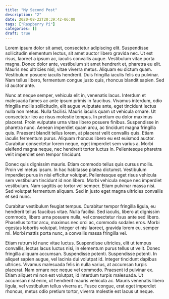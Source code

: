 ```yaml
---
title: "My Second Post"
description: "2"
date: 2020-08-22T20:39:42-06:00
tags: ["Raspberry Pi"]
categories: []
draft: true
---
```


Lorem ipsum dolor sit amet, consectetur adipiscing elit. Suspendisse sollicitudin elementum lectus, sit amet auctor libero gravida nec. Ut est risus, laoreet a ipsum ac, iaculis convallis augue. Vestibulum vitae porta magna. Donec dolor ante, vestibulum sit amet hendrerit et, pharetra eu elit. Mauris nec ultricies nisl, vitae viverra metus. Aliquam eu dictum quam. Vestibulum posuere iaculis hendrerit. Duis fringilla iaculis felis eu pulvinar. Nam tellus libero, fermentum congue justo quis, rhoncus blandit sapien. Sed id auctor ante.

Nunc at neque semper, vehicula elit in, venenatis lacus. Interdum et malesuada fames ac ante ipsum primis in faucibus. Vivamus interdum, odio fringilla mollis sollicitudin, elit augue vulputate ante, eget tincidunt lectus nulla non metus. Nulla facilisi. Mauris iaculis quam ut vehicula ornare. Ut consectetur leo ac risus molestie tempus. In pretium eu dolor maximus placerat. Proin vulputate urna vitae libero posuere finibus. Suspendisse in pharetra nunc. Aenean imperdiet quam arcu, ac tincidunt magna fringilla quis. Praesent blandit tellus lorem, at placerat velit convallis quis. Etiam iaculis fermentum purus. Aliquam rhoncus libero eu est euismod auctor. Curabitur consectetur lorem neque, eget imperdiet sem varius a. Morbi eleifend magna neque, nec hendrerit tortor luctus in. Pellentesque pharetra velit imperdiet sem tempor tincidunt.

Donec quis dignissim mauris. Etiam commodo tellus quis cursus mollis. Proin vel metus ipsum. In hac habitasse platea dictumst. Vestibulum imperdiet purus in nisi efficitur volutpat. Pellentesque eget risus vehicula sem vestibulum tincidunt id non libero. Morbi vehicula neque nec imperdiet vestibulum. Nam sagittis ac tortor vel semper. Etiam pulvinar massa nisi. Sed volutpat fermentum aliquam. Sed in justo eget magna ultricies convallis et sed nunc.

Curabitur vestibulum feugiat tempus. Curabitur tempor fringilla ligula, eu hendrerit tellus faucibus vitae. Nulla facilisi. Sed iaculis, libero at dignissim commodo, libero urna posuere nulla, vel consectetur risus ante sed libero. Phasellus tortor arcu, maximus nec orci ac, commodo sodales eros. Morbi egestas lobortis volutpat. Integer et nisi laoreet, gravida lorem eu, semper mi. Morbi mattis porta nunc, a convallis massa fringilla vel.

Etiam rutrum id nunc vitae luctus. Suspendisse ultricies, elit ut tempus convallis, lectus lacus luctus nisi, in elementum purus tellus ut velit. Donec fringilla aliquam accumsan. Suspendisse potenti. Suspendisse potenti. In aliquet sapien augue, vel lacinia dui volutpat id. Integer tincidunt dapibus ultrices. Vivamus malesuada felis in nulla varius, at accumsan turpis placerat. Nam ornare nec neque vel commodo. Praesent id pulvinar ex. Etiam aliquet mi non est volutpat, id interdum turpis malesuada. Ut accumsan nisl enim, ut hendrerit mauris vehicula ac. Mauris venenatis libero ligula, vel vestibulum tellus viverra at. Fusce congue, erat eget imperdiet rhoncus, metus odio pretium tortor, viverra molestie est lacus ut neque.

